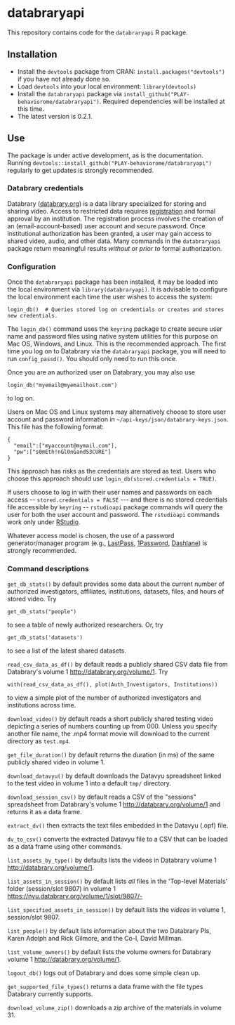 # databraryapi

This repository contains code for the `databraryapi` R package.

## Installation

- Install the `devtools` package from CRAN: `install.packages("devtools")` if you have not already done so.
- Load `devtools` into your local environment: `library(devtools)`
- Install the `databraryapi` package via `install_github("PLAY-behaviorome/databraryapi")`. Required dependencies will be installed at this time.
- The latest version is 0.2.1.

## Use

The package is under active development, as is the documentation.
Running `devtools::install_github("PLAY-behaviorome/databraryapi")` regularly to get updates is strongly recommended.

### Databrary credentials

Databrary ([databrary.org](https://databrary.org)) is a data library specialized for storing and sharing video.
Access to restricted data requires [registration](https://databrary.org/register) and formal approval by an institution.
The registration process involves the creation of an (email-account-based) user account and secure password.
Once institutional authorization has been granted, a user may gain access to shared video, audio, and other data.
Many commands in the `databraryapi` package return meaningful results *without* or *prior to* formal authorization.

### Configuration

Once the `databraryapi` package has been installed, it may be loaded into the local environment via `library(databraryapi)`.
It is advisable to configure the local environment each time the user wishes to access the system:

    login_db()  # Queries stored log on credentials or creates and stores new credentials.
  
The `login_db()` command uses the `keyring` package to create secure user name and password files using native system utilities for this purpose on Mac OS, Windows, and Linux.
This is the recommended approach.
The first time you log on to Databrary via the `databraryapi` package, you will need to run `config_passd()`.
You should only need to run this once.

Once you are an authorized user on Databrary, you may also use

    login_db("myemail@myemailhost.com")
    
to log on.

Users on Mac OS and Linux systems may alternatively choose to store user account and password information in `~/api-keys/json/databrary-keys.json`.
This file has the following format:

```{json}
{
  "email":["myaccount@mymail.com"],
  "pw":["s0mEth!nGl0nGandS3CURE"]
}
```
This approach has risks as the credentials are stored as text.
Users who choose this approach should use `login_db(stored.credentials = TRUE)`.

If users choose to log in with their user names and passwords on each access -- `stored.credentials = FALSE` --- and there is no stored credentials file accessible by `keyring` -- `rstudioapi` package commands will query the user for both the user account and password.
The `rstudioapi` commands work only under [RStudio](http://www.rstudio.com).

Whatever access model is chosen, the use of a password generator/manager program (e.g., [LastPass](http://www.lastpass.com), [1Password](http://1password.com), [Dashlane](http://www.dashlane.com)) is strongly recommended.

### Command descriptions

`get_db_stats()` by default provides some data about the current number of authorized investigators, affiliates, institutions, datasets, files, and hours of stored video. Try

    get_db_stats("people")
    
to see a table of newly authorized researchers.
Or, try

    get_db_stats('datasets')
    
to see a list of the latest shared datasets.

`read_csv_data_as_df()` by default reads a publicly shared CSV data file from Databrary's volume 1 <http://databrary.org/volume/1>. Try

    with(read_csv_data_as_df(), plot(Auth_Investigators, Institutions))
  
to view a simple plot of the number of authorized investigators and institutions across time.
    
`download_video()` by default reads a short publicly shared testing video depicting a series of numbers counting up from 000. 
Unless you specify another file name, the .mp4 format movie will download to the current directory as `test.mp4`. 

`get_file_duration()` by default returns the duration (in ms) of the same publicly shared video in volume 1.

`download_datavyu()` by default downloads the Datavyu spreadsheet linked to the test video in volume 1 into a default `tmp/` directory.

`download_session_csv()` by default reads a CSV of the "sessions" spreadsheet from Databrary's volume 1 <http://databrary.org/volume/1> and returns it as a data frame.

`extract_dv()` then extracts the text files embedded in the Datavyu (.opf) file.

`dv_to_csv()` converts the extracted Datavyu file to a CSV that can be loaded as a data frame using other commands.

`list_assets_by_type()` by defaults lists the videos in Databrary volume 1 <http://databrary.org/volume/1>.

`list_assets_in_session()` by default lists *all* files in the 'Top-level Materials' folder (session/slot 9807) in volume 1 <https://nyu.databrary.org/volume/1/slot/9807/->

`list_specified_assets_in_session()` by default lists the *videos* in volume 1, session/slot 9807.

`list_people()` by default lists information about the two Databrary PIs, Karen Adolph and Rick Gilmore, and the Co-I, David Millman.

`list_volume_owners()` by default lists the volume owners for Databrary volume 1 <http://databrary.org/volume/1>.

`logout_db()` logs out of Databrary and does some simple clean up.

`get_supported_file_types()` returns a data frame with the file types Databrary currently supports.

`download_volume_zip()` downloads a zip archive of the materials in volume 31.
